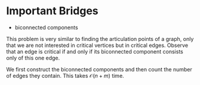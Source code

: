 # Important Bridges

* biconnected components

This problem is very similar to finding the articulation points of a graph, only that we are not interested in critical vertices but in critical edges. Observe that an edge is critical if and only if its biconnected component consists only of this one edge.

We first construct the biconnected components and then count the number of edges they contain. This takes $\mathcal{O}(n + m)$ time.
